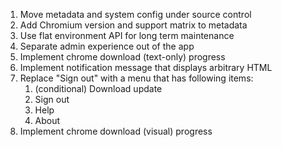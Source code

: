 1. Move metadata and system config under source control
2. Add Chromium version and support matrix to metadata
3. Use flat environment API for long term maintenance
4. Separate admin experience out of the app
5. Implement chrome download (text-only) progress
6. Implement notification message that displays arbitrary HTML
7. Replace "Sign out" with a menu that has following items:
   1. (conditional) Download update
   2. Sign out
   3. Help
   4. About
8. Implement chrome download (visual) progress

